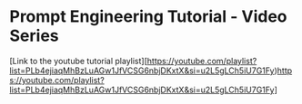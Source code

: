 # Prompt Engineering Tutorial - Video Series
[Link to the youtube tutorial playlist][https://youtube.com/playlist?list=PLb4ejiaqMhBzLuAGw1JfVCSG6nbjDKxtX&si=u2L5gLCh5iU7G1Fy)https://youtube.com/playlist?list=PLb4ejiaqMhBzLuAGw1JfVCSG6nbjDKxtX&si=u2L5gLCh5iU7G1Fy]
